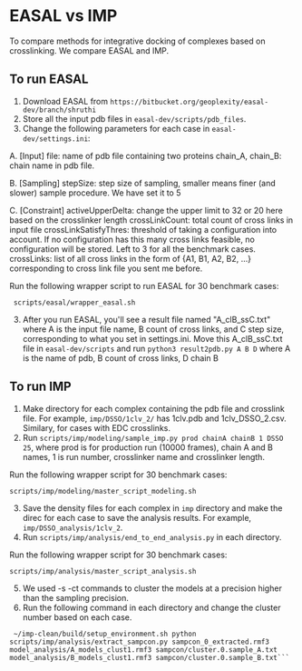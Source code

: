 # EASAL vs IMP

To compare methods for integrative docking of complexes based on crosslinking. We compare EASAL and IMP.

## To run EASAL
1. Download EASAL from `https://bitbucket.org/geoplexity/easal-dev/branch/shruthi`
2. Store all the input pdb files in `easal-dev/scripts/pdb_files`.
3. Change the following parameters for each case in `easal-dev/settings.ini`:

A. [Input]
file: name of pdb file containing two proteins
chain_A, chain_B: chain name in pdb file.

B. [Sampling]
stepSize: step size of sampling, smaller means finer (and slower) sample procedure. We have set it to 5

C. [Constraint]
activeUpperDelta: change the upper limit to 32 or 20 here based on the crosslinker length
crossLinkCount: total count of cross links in input file
crossLinkSatisfyThres: threshold of taking a configuration into account. If no configuration has this many cross links feasible, no configuration will be stored. Left to 3 for all the benchmark cases. 
crossLinks: list of all cross links in the form of {A1, B1, A2, B2, ...} corresponding to cross link file you sent me before.
 
 Run the following wrapper script to run EASAL for 30 benchmark cases:
 
```
 scripts/easal/wrapper_easal.sh
```
 
3. After you run EASAL, you'll see a result file named "A_clB_ssC.txt" where A is the input file name, B count of cross links, and C step size, corresponding to what you set in settings.ini. Move this A_clB_ssC.txt file in `easal-dev/scripts` and run `python3 result2pdb.py A B D` where A is the name of pdb, B count of cross links, D chain B

## To run IMP
1. Make directory for each complex containing the pdb file and crosslink file. For example, `imp/DSSO/1clv_2/` has 1clv.pdb and 1clv_DSSO_2.csv. Similary, for cases with EDC crosslinks.
2. Run `scripts/imp/modeling/sample_imp.py prod chainA chainB 1 DSSO 25`, where prod is for production run (10000 frames), chain A and B names, 1 is run number, crosslinker name and crosslinker length. 

Run the following wrapper script for 30 benchmark cases:

```
scripts/imp/modeling/master_script_modeling.sh
```
3. Save the density files for each complex in `imp` directory and make the direc for each case to save the analysis results. For example, `imp/DSSO_analysis/1clv_2`.
4. Run `scripts/imp/analysis/end_to_end_analysis.py` in each directory.

Run the following wrapper script for 30 benchmark cases:

```
scripts/imp/analysis/master_script_analysis.sh
```

5. We used -s -ct commands to cluster the models at a precision higher than the sampling precision.
6. Run the following command in each directory and change the cluster number based on each case.
```
 ~/imp-clean/build/setup_environment.sh python scripts/imp/analysis/extract_sampcon.py sampcon_0_extracted.rmf3 model_analysis/A_models_clust1.rmf3 sampcon/cluster.0.sample_A.txt model_analysis/B_models_clust1.rmf3 sampcon/cluster.0.sample_B.txt``` 
 
 
 
 
 
 
 
 
 
 
